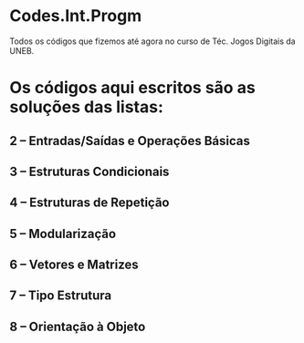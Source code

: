 # Codes.Int.Progm
Todos os códigos que fizemos até agora no curso de Téc. Jogos Digitais da UNEB.

# Os códigos aqui escritos são as soluções das listas: 
## 2 – Entradas/Saídas e Operações Básicas
## 3 – Estruturas Condicionais
## 4 – Estruturas de Repetição
## 5 – Modularização
## 6 – Vetores e Matrizes
## 7 – Tipo Estrutura
## 8 – Orientação à Objeto
